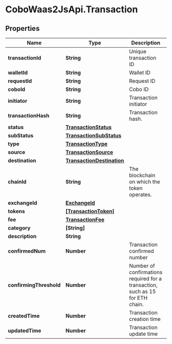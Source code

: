 # CoboWaas2JsApi.Transaction

## Properties

Name | Type | Description | Notes
------------ | ------------- | ------------- | -------------
**transactionId** | **String** | Unique transaction ID | 
**walletId** | **String** | Wallet ID | 
**requestId** | **String** | Request ID | [optional] 
**coboId** | **String** | Cobo ID | 
**initiator** | **String** | Transaction initiator | [optional] 
**transactionHash** | **String** | Transaction hash. | [optional] 
**status** | [**TransactionStatus**](TransactionStatus.md) |  | 
**subStatus** | [**TransactionSubStatus**](TransactionSubStatus.md) |  | [optional] 
**type** | [**TransactionType**](TransactionType.md) |  | 
**source** | [**TransactionSource**](TransactionSource.md) |  | 
**destination** | [**TransactionDestination**](TransactionDestination.md) |  | 
**chainId** | **String** | The blockchain on which the token operates. | [optional] 
**exchangeId** | [**ExchangeId**](ExchangeId.md) |  | [optional] 
**tokens** | [**[TransactionToken]**](TransactionToken.md) |  | [optional] 
**fee** | [**TransactionFee**](TransactionFee.md) |  | [optional] 
**category** | **[String]** |  | [optional] 
**description** | **String** |  | [optional] 
**confirmedNum** | **Number** | Transaction confirmed number | [optional] 
**confirmingThreshold** | **Number** | Number of confirmations required for a transaction, such as 15 for ETH chain. | [optional] 
**createdTime** | **Number** | Transaction creation time | 
**updatedTime** | **Number** | Transaction update time | 


